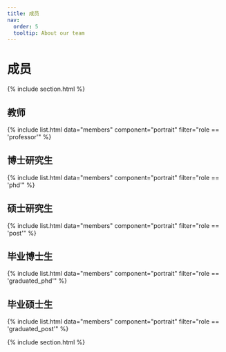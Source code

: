 ```yaml
---
title: 成员
nav:
  order: 5
  tooltip: About our team
---
```


# <i class="fas fa-users"></i>成员

{% include section.html %}

## 教师

{% include list.html data="members" component="portrait" filter="role == 'professor'" %}


## 博士研究生

{% include list.html data="members" component="portrait" filter="role == 'phd'" %}

## 硕士研究生

{% include list.html data="members" component="portrait" filter="role == 'post'" %}

## 毕业博士生

{% include list.html data="members" component="portrait" filter="role == 'graduated_phd'" %}

## 毕业硕士生

{% include list.html data="members" component="portrait" filter="role == 'graduated_post'" %}

{% include section.html %}
